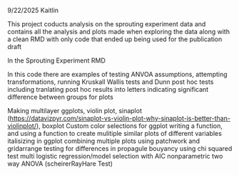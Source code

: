 9/22/2025 Kaitlin 

This project coducts analysis on the sprouting experiment data and contains all the analysis and plots made when exploring the data along with a clean RMD with only code that ended up being used for the publication draft

In the Sprouting Experiment RMD

In this code there are examples of 
  testing ANVOA assumptions, 
  attempting transformations, 
  running Kruskall Wallis tests and
  Dunn post hoc tests including 
  tranlating post hoc results into letters indicating significant difference between groups for plots

 Making multilayer ggplots, violin plot, sinaplot (https://datavizpyr.com/sinaplot-vs-violin-plot-why-sinaplot-is-better-than-violinplot/), boxplot
 Custom color selections for ggplot
  writing a function, and using a function to create mulitiple similar plots of different variables
  italisizing in ggplot
  combining multiple plots using patchwork and gridarrange
  testing for differences in propagule bouyancy using chi squared test
  multi logistic regression/model selection with AIC
  nonparametric two way ANOVA (scheirerRayHare Test)
  
